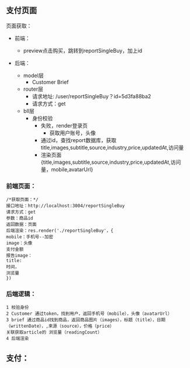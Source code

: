 ## 支付页面

页面获取：

- 前端：
  - preview点击购买，跳转到reportSingleBuy，加上id

- 后端：
  - model层
    - Customer Brief
  - router层
    - 请求地址: /user/reportSingleBuy？id=5d3fa88ba2
    - 请求方式：get
  - bll层
    - 身份校验
      - 失败，render登录页
	    - 获取用户账号，头像
	  - 通过id，查找report数据库，获取title,images,subtitle,source,industry,price,updatedAt,访问量
	  - 渲染页面{title,images,subtitle,source,industry,price,updatedAt,访问量，mobile,avatarUrl}


### 前端页面：

```
/*获取页面：*/
接口地址：http://localhost:3004/reportSingleBuy
请求方式：get
参数：商品id
返回数据：页面
后端渲染：res.render('./reportSingleBuy'，{
mobile：手机号--加密
image：头像
支付金额
报告image：
title:
时间，
浏览量
})

```

### 后端逻辑：

```
1 校验身份
2 Customer 通过token，找到用户，返回手机号（mobile），头像（avatarUrl）
3 brief 通过商品id找到商品，返回商品图片（images），标题（title），日期（writtenDate），,来源（source），价格（price）
关联获取article的 浏览量（readingCount）
4 后端渲染
```





## 支付：